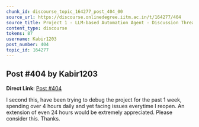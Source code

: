 ```yaml
---
chunk_id: discourse_topic_164277_post_404_00
source_url: https://discourse.onlinedegree.iitm.ac.in/t/164277/404
source_title: Project 1 - LLM-based Automation Agent - Discussion Thread [TDS Jan 2025]
content_type: discourse
tokens: 87
username: Kabir1203
post_number: 404
topic_id: 164277
---
```


## Post #404 by Kabir1203

**Direct Link**: [Post #404](https://discourse.onlinedegree.iitm.ac.in/t/164277/404)

I second this, have been trying to debug the project for the past 1 week, spending over 4 hours daily and yet facing issues everytime I reopen. An extension of even 24 hours would be extremely appreciated. Please consider this. Thanks.
